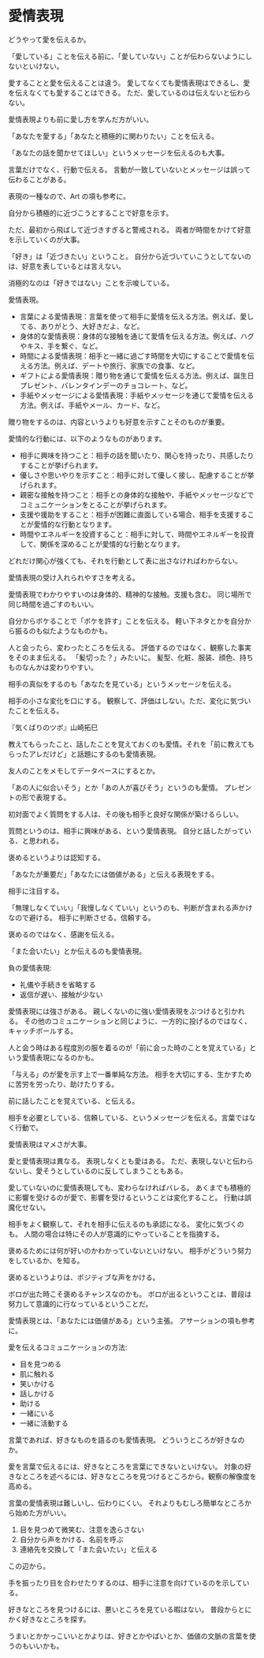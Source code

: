 # 愛情表現

どうやって愛を伝えるか。

「愛している」ことを伝える前に、「愛していない」ことが伝わらないようにしないといけない。

愛することと愛を伝えることは違う。
愛してなくても愛情表現はできるし、愛を伝えなくても愛することはできる。
ただ、愛しているのは伝えないと伝わらない。

愛情表現よりも前に愛し方を学んだ方がいい。

「あなたを愛する」「あなたと積極的に関わりたい」ことを伝える。

「あなたの話を聞かせてほしい」というメッセージを伝えるのも大事。

言葉だけでなく、行動で伝える。
言動が一致していないとメッセージは誤って伝わることがある。

表現の一種なので、Art の項も参考に。

自分から積極的に近づこうとすることで好意を示す。

ただ、最初から飛ばして近づきすぎると警戒される。
両者が時間をかけて好意を示していくのが大事。

「好き」は「近づきたい」ということ。
自分から近づいていこうとしてないのは、好意を表しているとは言えない。

消極的なのは「好きではない」ことを示唆している。

愛情表現。

- 言葉による愛情表現：言葉を使って相手に愛情を伝える方法。例えば、愛してる、ありがとう、大好きだよ、など。
- 身体的な愛情表現：身体的な接触を通じて愛情を伝える方法。例えば、ハグやキス、手を繋ぐ、など。
- 時間による愛情表現：相手と一緒に過ごす時間を大切にすることで愛情を伝える方法。例えば、デートや旅行、家族での食事、など。
- ギフトによる愛情表現：贈り物を通じて愛情を伝える方法。例えば、誕生日プレゼント、バレンタインデーのチョコレート、など。
- 手紙やメッセージによる愛情表現：手紙やメッセージを通じて愛情を伝える方法。例えば、手紙やメール、カード、など。

贈り物をするのは、内容というよりも好意を示すことそのものが重要。

愛情的な行動には、以下のようなものがあります。

- 相手に興味を持つこと：相手の話を聞いたり、関心を持ったり、共感したりすることが挙げられます。
- 優しさや思いやりを示すこと：相手に対して優しく接し、配慮することが挙げられます。
- 親密な接触を持つこと：相手との身体的な接触や、手紙やメッセージなどでコミュニケーションをとることが挙げられます。
- 支援や援助をすること：相手が困難に直面している場合、相手を支援することが愛情的な行動となります。
- 時間やエネルギーを投資すること：相手に対して、時間やエネルギーを投資して、関係を深めることが愛情的な行動となります。

どれだけ関心が強くても、それを行動として表に出さなければわからない。

愛情表現の受け入れられやすさを考える。

愛情表現でわかりやすいのは身体的、精神的な接触。支援も含む。
同じ場所で同じ時間を過ごすのもいい。

自分からボケることで「ボケを許す」ことを伝える。
軽い下ネタとかを自分から振るのも似たようなものかも。

人と会ったら、変わったところを伝える。
評価するのではなく、観察した事実をそのまま伝える。
「髪切った？」みたいに。
髪型、化粧、服装、顔色、持ちものなんかは変わりやすい。

相手の真似をするのも「あなたを見ている」というメッセージを伝える。

相手の小さな変化を口にする。
観察して、評価はしない。ただ、変化に気づいたことを伝える。

『気くばりのツボ』山崎拓巳

教えてもらったこと、話したことを覚えておくのも愛情。それを「前に教えてもらったアレだけど」と話題にするのも愛情表現。

友人のことをメモしてデータベースにするとか。

「あの人に似合いそう」とか「あの人が喜びそう」というのも愛情。
プレゼントの形で表現する。

初対面でよく質問をする人は、その後も相手と良好な関係が築けるらしい。

質問というのは、相手に興味がある、という愛情表現。
自分と話したがっている、と思われる。

褒めるというよりは認知する。

「あなたが重要だ」「あなたには価値がある」と伝える表現をする。

相手に注目する。

「無理しなくていい」「我慢しなくていい」というのも、判断が含まれる声かけなので避ける。
相手に判断させる。信頼する。

褒めるのではなく、感謝を伝える。

「また会いたい」とか伝えるのも愛情表現。

負の愛情表現:

- 礼儀や手続きを省略する
- 返信が遅い、接触が少ない

愛情表現には強さがある。
親しくないのに強い愛情表現をぶつけると引かれる。
その他のコミュニケーションと同じように、一方的に投げるのではなく、キャッチボールする。

人と会う時はある程度別の服を着るのが「前に会った時のことを覚えている」という愛情表現になるのかも。

「与える」のが愛を示す上で一番単純な方法。
相手を大切にする、生かすために苦労を労ったり、助けたりする。

前に話したことを覚えている、と伝える。

相手を必要としている、信頼している、というメッセージを伝える。言葉ではなく行動で。

愛情表現はマメさが大事。

愛と愛情表現は異なる。
表現しなくとも愛はある。
ただ、表現しないと伝わらないし、愛そうとしているのに反してしまうこともある。

愛していないのに愛情表現しても、変わらなければバレる。
あくまでも積極的に影響を受けるのが愛で、影響を受けるということは変化すること。
行動は誤魔化せない。

相手をよく観察して、それを相手に伝えるのも承認になる。
変化に気づくのも。
人間の場合は特にその人が意識的にやっていることを指摘する。

褒めるためには何が好いのかわかっていないといけない。
相手がどういう努力をしているか、を知る。

褒めるというよりは、ポジティブな声をかける。

ボロが出た時こそ褒めるチャンスなのかも。
ボロが出るということは、普段は努力して意識的に行なっているということだ。

愛情表現とは、「あなたには価値がある」という主張。
アサーションの項も参考に。

愛を伝えるコミュニケーションの方法:

- 目を見つめる
- 肌に触れる
- 笑いかける
- 話しかける
- 助ける
- 一緒にいる
- 一緒に活動する

言葉であれば、好きなものを語るのも愛情表現。
どういうところが好きなのか。

愛を言葉で伝えるには、好きなところを言葉にできないといけない。
対象の好きなところを述べるには、好きなところを見つけるところから。観察の解像度を高める。

言葉の愛情表現は難しいし、伝わりにくい。
それよりもむしろ簡単なところから始めた方がいい。

1. 目を見つめて微笑む、注意を逸らさない
2. 自分から声をかける、名前を呼ぶ
3. 連絡先を交換して「また会いたい」と伝える

この辺から。

手を振ったり目を合わせたりするのは、相手に注意を向けているのを示している。

好きなところを見つけるには、悪いところを見ている暇はない。
普段からとにかく好きなところを探す。

うまいとかかっこいいとかよりは、好きとかやばいとか、価値の文脈の言葉を使うのもいいかも。
